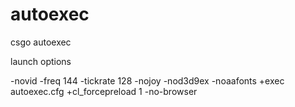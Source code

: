 # autoexec
csgo autoexec

launch options

-novid -freq 144 -tickrate 128 -nojoy -nod3d9ex -noaafonts +exec autoexec.cfg +cl_forcepreload 1 -no-browser
